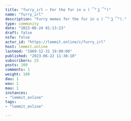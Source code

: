 ```yaml
---
title: "furry_irl — For the fur in u ( ͡° ͜ʖ ͡°)" 
name: "furry_irl"
description: "Furry memes for the fur in u ( ͡° ͜ʖ ͡°)."
type: community
date: "2023-06-24 01:13:23"
draft: false
nsfw: false
actor_id: "https://lemmit.online/c/furry_irl"
host: lemmit.online
lastmod: "1969-12-31 19:00:00"
published: "2023-06-22 11:38:10"
subscribers: 25
posts: 109
comments: 1
weight: 109
dau: 1
wau: 1
mau: 1
instances:
- "lemmit_online"
tags: 
- "lemmit_online"

---
```

